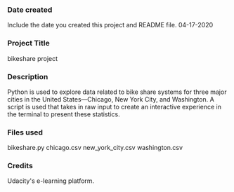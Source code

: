 ### Date created
Include the date you created this project and README file.
04-17-2020
### Project Title
bikeshare project

### Description
Python is used to explore data related to bike share systems for three major cities in the United States—Chicago, New York City, and Washington. A script is used that takes in raw input to create an interactive experience in the terminal to present these statistics.

### Files used
bikeshare.py
chicago.csv
new_york_city.csv
washington.csv

### Credits
Udacity's e-learning platform.
